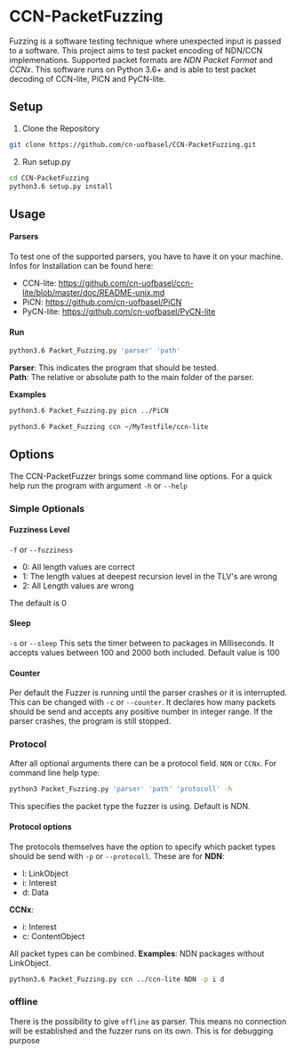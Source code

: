 # CCN-PacketFuzzing

Fuzzing is a software testing technique where unexpected input is passed to a software. This project aims to test packet encoding of NDN/CCN implemenations. Supported packet formats are *NDN Packet Format* and *CCNx*. This software runs on Python 3.6+ and is able to test packet decoding of CCN-lite, PiCN and PyCN-lite.

## Setup

1.  Clone the Repository

  ```bash
  git clone https://github.com/cn-uofbasel/CCN-PacketFuzzing.git
  ```

2. Run setup.py

  ```bash
  cd CCN-PacketFuzzing
  python3.6 setup.py install
  ```

## Usage
#### Parsers
To test one of the supported parsers, you have to have it on your machine. Infos for Installation can be found here:
  - CCN-lite: https://github.com/cn-uofbasel/ccn-lite/blob/master/doc/README-unix.md
  - PiCN: https://github.com/cn-uofbasel/PiCN
  - PyCN-lite: https://github.com/cn-uofbasel/PyCN-lite

#### Run
```bash
python3.6 Packet_Fuzzing.py 'parser' 'path'
```
**Parser**: This indicates the program that should be tested.  
**Path**: The relative or absolute path to the main folder of the parser.

**Examples**
```bash
python3.6 Packet_Fuzzing.py picn ../PiCN

python3.6 Packet_Fuzzing ccn ~/MyTestfile/ccn-lite
```

## Options
The CCN-PacketFuzzer brings some command line options. For a quick help run the program with argument `-h` or `--help`
### Simple Optionals
#### Fuzziness Level
`-f` or `--fuzziness`
- 0: All length values are correct
- 1: The length values at deepest recursion level in the TLV's are wrong
- 2: All Length values are wrong

The default is 0

#### Sleep
`-s` or `--sleep`
This sets the timer between to packages in Milliseconds. It accepts values between 100 and 2000 both included. Default value is 100

#### Counter
Per default the Fuzzer is running until the parser crashes or it is interrupted.
This can be changed with `-c` or `--counter`. It declares how many packets should be send and accepts any positive number in integer range. If the parser crashes, the program is still stopped.

### Protocol
After all optional arguments there can be a protocol field.
`NDN` or `CCNx`. For command line help type:
```bash
python3 Packet_Fuzzing.py 'parser' 'path' 'protocoll' -h
```
This specifies the packet type the fuzzer is using. Default is NDN.
#### Protocol options
The protocols themselves have the option to specify which packet types should be send with `-p` or `--protocoll`. These are for
**NDN**:
- l: LinkObject
- i: Interest
- d: Data

**CCNx**:
- i: Interest
- c: ContentObject

All packet types can be combined.
**Examples**:
NDN packages without LinkObject.
```bash
python3.6 Packet_Fuzzing.py ccn ../ccn-lite NDN -p i d
```

### offline
There is the possibility to give `offline` as parser. This means no connection will be established and the fuzzer runs on its own. This is for debugging purpose

